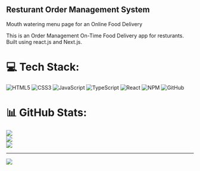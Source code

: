 ## Resturant Order Management System
Mouth watering menu page for an Online Food Delivery 

This is an Order Management On-Time Food Delivery app for resturants. Built using react.js and Next.js.


# 💻 Tech Stack:
![HTML5](https://img.shields.io/badge/html5-%23E34F26.svg?style=for-the-badge&logo=html5&logoColor=white) ![CSS3](https://img.shields.io/badge/css3-%231572B6.svg?style=for-the-badge&logo=css3&logoColor=white) ![JavaScript](https://img.shields.io/badge/javascript-%23323330.svg?style=for-the-badge&logo=javascript&logoColor=%23F7DF1E) ![TypeScript](https://img.shields.io/badge/typescript-%23007ACC.svg?style=for-the-badge&logo=typescript&logoColor=white) ![React](https://img.shields.io/badge/react-%2320232a.svg?style=for-the-badge&logo=react&logoColor=%2361DAFB) ![NPM](https://img.shields.io/badge/NPM-%23CB3837.svg?style=for-the-badge&logo=npm&logoColor=white) ![GitHub](https://img.shields.io/badge/github-%23121011.svg?style=for-the-badge&logo=github&logoColor=white)
# 📊 GitHub Stats:
![](https://github-readme-stats.vercel.app/api?username=Cheesezzy&theme=dark&hide_border=false&include_all_commits=false&count_private=false)<br/>
![](https://nirzak-streak-stats.vercel.app/?user=Cheesezzy&theme=dark&hide_border=false)<br/>
![](https://github-readme-stats.vercel.app/api/top-langs/?username=Cheesezzy&theme=dark&hide_border=false&include_all_commits=false&count_private=false&layout=compact)

---
[![](https://visitcount.itsvg.in/api?id=Cheesezzy&icon=0&color=0)](https://visitcount.itsvg.in)

<!-- Proudly created with GPRM ( https://gprm.itsvg.in ) -->
